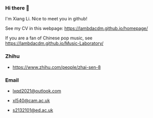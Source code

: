 ### Hi there 👋

I'm Xiang Li. Nice to meet you in github!

See my CV in this webpage: https://lambdacdm.github.io/homepage/

If you are a fan of Chinese pop music, see https://lambdacdm.github.io/Music-Laboratory/

### Zhihu

* https://www.zhihu.com/people/zhai-sen-8

### Email

* lxqd2021@outlook.com

* xl540@cam.ac.uk

* s2132101@ed.ac.uk
